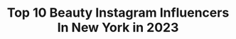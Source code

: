 ---
title: Top 10 Beauty Instagram Influencers In New York in 2023
description: >-
  Find top beauty Instagram influencers in New York in 2023. Most popular hashtags: #beauty #newyork #fashion #nature.
platform: Instagram
hits: 804
text_top: Discover the best Instagram profiles on inBeat.
text_bottom: Our search engine has 804 Instagram influencers like this in New York, United States for you to work with.
profiles:
  - username: "victordelfueyo"
    fullname: >-
      Victor del Fueyo de la Torre
    bio: >-
      New York City ➕@bangbangnyc ➕@nycdelfueyo 🌌appts@bangbangforever.com🌌
    location: "United States"
    followers: 33485
    engagement: 201
    commentsToLikes: 0.012186
    id: ck8t55bzy8tuj0j78qnabec9c
    verified: false
    hashtags: "#blackandgrey, #blackandgreytattoo, #newyorkcity, #cosmos"
  - username: "mckennajoy_"
    fullname: >-
      McKenna
    bio: >-
      ✈️ IST 📍NY 🇺🇸@emg_models x @therockagency x @therocktalentagency x @uniquemodelsgr 🇨🇦@iconmodelmanagement 🇹🇷 @hilltopmodelofficial
    location: "United States"
    followers: 14185
    engagement: 647
    commentsToLikes: 0.911805
    id: ck8t2bbp1yttm0j78nai30wfa
    verified: false
    hashtags: "#editorial, #field, #photo, #fashion"
  - username: "emmy_milan"
    fullname: >-
      𝓔𝓶𝓶𝔂 𝓜𝓲𝓵𝓪𝓷✨
    bio: >-
      God is within her, she will NOT fail! Travel:Lifestyle:Visionary God’s Child🦋 NY🗽🇳🇬
    location: "United States"
    followers: 14952
    engagement: 648
    commentsToLikes: 0.052065
    id: ck14lev6bub340i199hl0lh9a
    verified: false
    hashtags: "#growthmindset, #queen, #manifestation, #vibes"
  - username: "misssafadi"
    fullname: >-
      Tamaraa
    bio: >-
      An architect that loves make up, fashion and lifting heavy things. Chicago 💍 🇯🇴
    location: "United States"
    followers: 41349
    engagement: 931
    commentsToLikes: 0.018572
    id: ck8t9dvz0nqcg0j78nkzvbygk
    verified: false
    hashtags: "#chicagogram, #fitspo, #prettylittlething, #fashionstyle"
  - username: "naomisoms"
    fullname: >-
      NAYONCÈ💋
    bio: >-
      ꜰᴏʀɢᴇᴛ ᴍᴀᴘꜱ, ꜰᴏʟʟᴏᴡ ʏᴏᴜʀ ɪɴꜱᴛɪɴᴄᴛꜱ 💫 🇨🇺🇲🇽🇪🇸 / NYC baby📍 Bookings @ipmmodels ɴᴏᴛ ᴀ ᴡɪɢ, ɪ ɢʀᴏᴡ ᴛʜɪꜱ ➿ PUBLISHED📰
    location: "United States"
    followers: 44356
    engagement: 179
    commentsToLikes: 0.102425
    id: ck5zmzk14nhx10i148ea0eqbb
    verified: false
    hashtags: "#ocean, #fitness, #hair, #wanderlust"
  - username: "olliepersell"
    fullname: >-
      Ollie James Persell
    bio: >-
      📌LDN Creative Photographer ❘ Creative Director ❘ Travel Life ツ 📸: Canon EOS R Enquiries ⫸ ojpersell@gmail.com
    location: "United States"
    followers: 2516
    engagement: 2773
    commentsToLikes: 0.030424
    id: ck5hjv5w1harb0i11dvrw1gjs
    verified: false
    hashtags: "#like, #beautiful, #nycprimeshot, #travel"
  - username: "secondsapart"
    fullname: >-
      
    bio: >-
      at heart, we are only seconds apart 💌 dm for promos or business inquiries 💌
    location: "United States"
    followers: 157415
    engagement: 931
    commentsToLikes: 0.004261
    id: ck0udvuwzjyfq0i197cdr2zs9
    verified: false
    hashtags: "#broken, #selfcare, #feelingsad, #fashion"
  - username: "kirit143"
    fullname: >-
      𝐊𝐢𝐫𝐢𝐭  𝐏𝐫𝐚𝐣𝐚𝐩𝐚𝐭𝐢
    bio: >-
      📍New York 📸📸 For prints,workshops,tour check website or 📧
    location: "United States"
    followers: 26349
    engagement: 293
    commentsToLikes: 0.058074
    id: ck0tzzheas4un0i191382wedi
    verified: false
    hashtags: "#exklusive, #heatercentral, #nyc, #usaprimeshot"
  - username: "mallorywalbruch"
    fullname: >-
      M A L L O R Y💛
    bio: >-
      👩🏼Model 🎬Acting 🎤Singing 👗Fashion 💟#luvlife *N I Y A* models 💛acct managed by mom
    location: "United States"
    followers: 20807
    engagement: 462
    commentsToLikes: 0.189723
    id: ck0w6zqznb1j20i19xnw8utam
    verified: false
    hashtags: "#october, #luvlife, #girlmodel, #blueeyes"
  - username: "afra.lu"
    fullname: >-
      Afra Lu
    bio: >-
      Live to create💡 📍NYC Portfolio ⬇️
    location: "United States"
    followers: 14963
    engagement: 266
    commentsToLikes: 0.054964
    id: ck6to2k6qbqzy0j7188ip6jz6
    verified: false
    hashtags: "#creative, #profoto, #canon, #profotob1x"
---